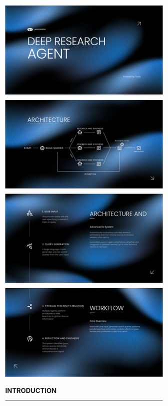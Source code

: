 ![image_banner](images/image_1.png)

![image_architecture](images/image_2.png)

![image_deck_1](images/image_3.png)

![image_deck_2](images/image_4.png)


## **INTRODUCTION**


---
